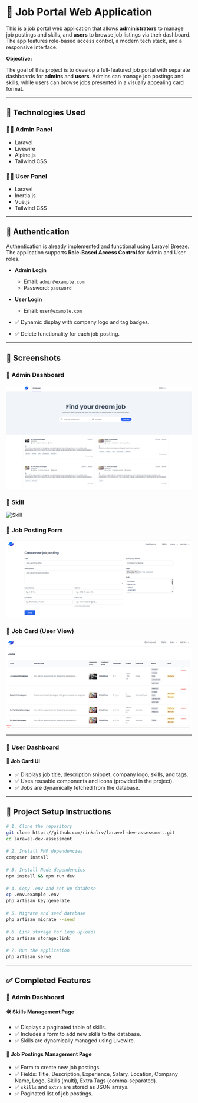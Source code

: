 # 💼 Job Portal Web Application

This is a job portal web application that allows **administrators** to manage job postings and skills, and **users** to browse job listings via their dashboard. The app features role-based access control, a modern tech stack, and a responsive interface.

**Objective:**

The goal of this project is to develop a full-featured job portal with separate dashboards for **admins** and **users**. Admins can manage job postings and skills, while users can browse jobs presented in a visually appealing card format.


---

## 🧱 Technologies Used

### 👨‍💼 Admin Panel
- Laravel
- Livewire
- Alpine.js
- Tailwind CSS

### 👨‍💻 User Panel
- Laravel
- Inertia.js
- Vue.js
- Tailwind CSS

---

## 🔐 Authentication

Authentication is already implemented and functional using Laravel Breeze.  
The application supports **Role-Based Access Control** for Admin and User roles.

- **Admin Login**
  - Email: `admin@example.com`
  - Password: `password`

- **User Login**
  - Email: `user@example.com`
- ✅ Dynamic display with company logo and tag badges.
- ✅ Delete functionality for each job posting.

----

## 📸 Screenshots

### 🧭 Admin Dashboard
![Admin Dashboard](screenshots/dashboard.png)

### 📝 Skill
![Skill](screenshots/skill-list.png)

### 📝 Job Posting Form
![Job Posting Form](screenshots/job-form.png)

### 🧾 Job Card (User View)
![Job Card List](screenshots/job-list.png)

---

### 🔹 User Dashboard

#### 🧾 Job Card UI
- ✅ Displays job title, description snippet, company logo, skills, and tags.
- ✅ Uses reusable components and icons (provided in the project).
- ✅ Jobs are dynamically fetched from the database.

---

## 📁 Project Setup Instructions

```bash
# 1. Clone the repository
git clone https://github.com/rinkalrv/laravel-dev-assessment.git                            
cd laravel-dev-assessment

# 2. Install PHP dependencies
composer install

# 3. Install Node dependencies
npm install && npm run dev

# 4. Copy .env and set up database
cp .env.example .env
php artisan key:generate

# 5. Migrate and seed database
php artisan migrate --seed

# 6. Link storage for logo uploads
php artisan storage:link

# 7. Run the application
php artisan serve

```
----

## ✅ Completed Features

### 🔹 Admin Dashboard

#### 🛠 Skills Management Page
- ✅ Displays a paginated table of skills.
- ✅ Includes a form to add new skills to the database.
- ✅ Skills are dynamically managed using Livewire.

#### 📄 Job Postings Management Page
- ✅ Form to create new job postings.
- ✅ Fields: Title, Description, Experience, Salary, Location, Company Name, Logo, Skills (multi), Extra Tags (comma-separated).
- ✅ `skills` and `extra` are stored as JSON arrays.
- ✅ Paginated list of job postings.